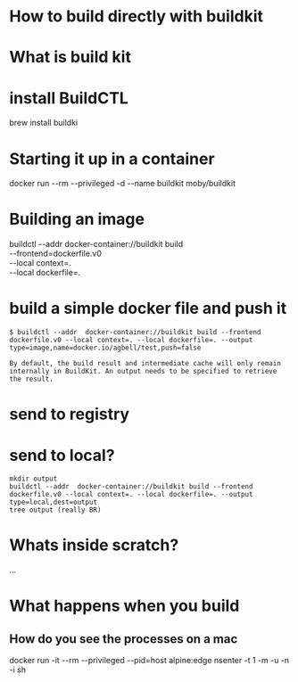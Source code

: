 # How to build directly with buildkit

# What is build kit

# install BuildCTL
brew install buildki

# Starting it up in a container

docker run --rm --privileged -d --name buildkit moby/buildkit

# Building an image
buildctl --addr  docker-container://buildkit build \
    --frontend=dockerfile.v0 \
    --local context=. \
    --local dockerfile=.


# build a simple docker file and push it
```
$ buildctl --addr  docker-container://buildkit build --frontend dockerfile.v0 --local context=. --local dockerfile=. --output type=image,name=docker.io/agbell/test,push=false
```

```
By default, the build result and intermediate cache will only remain internally in BuildKit. An output needs to be specified to retrieve the result.
```
# send to registry




# send to local?
```
mkdir output
buildctl --addr  docker-container://buildkit build --frontend dockerfile.v0 --local context=. --local dockerfile=. --output type=local,dest=output
tree output (really BR)
```

# Whats inside scratch?

...

# What happens when you build

## How do you see the processes on a mac

docker run -it --rm --privileged --pid=host alpine:edge nsenter -t 1 -m -u -n -i sh

